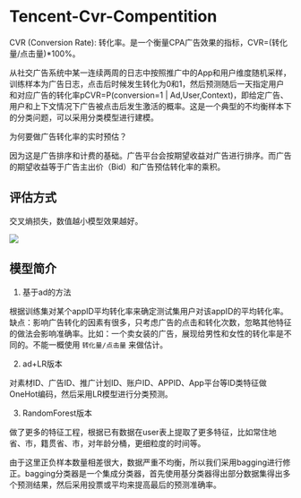 # Tencent-Cvr-Compentition

CVR (Conversion Rate): 转化率。是一个衡量CPA广告效果的指标，CVR=(转化量/点击量)*100%。

从社交广告系统中某一连续两周的日志中按照推广中的App和用户维度随机采样，训练样本为广告日志，点击后时候发生转化为0和1，然后预测随后一天指定用户和对应广告的转化率pCVR=P(conversion=1 | Ad,User,Context)，即给定广告、用户和上下文情况下广告被点击后发生激活的概率。这是一个典型的不均衡样本下的分类问题，可以采用分类模型进行建模。

为何要做广告转化率的实时预估？

因为这是广告排序和计费的基础。广告平台会按期望收益对广告进行排序。而广告的期望收益等于广告主出价（Bid）和广告预估转化率的乘积。

## 评估方式

交叉熵损失，数值越小模型效果越好。

![](http://qzonestyle.gtimg.cn/gdt/canvas/Starry/public/image/formula-1.png)

## 模型简介

1. 基于ad的方法

根据训练集对某个appID平均转化率来确定测试集用户对该appID的平均转化率。
缺点：影响广告转化的因素有很多，只考虑广告的点击和转化次数，忽略其他特征的做法会影响准确率。比如：一个卖女装的广告，展现给男性和女性的转化率是不同的。不能一概使用 `转化量/点击量` 来做估计。

2. ad+LR版本

对素材ID、广告ID、推广计划ID、账户ID、APPID、App平台等ID类特征做OneHot编码，然后采用LR模型进行分类预测。

3. RandomForest版本

做了更多的特征工程，根据已有数据在user表上提取了更多特征，比如常住地省、市，籍贯省、市，对年龄分桶，更细粒度的时间等。

由于这里正负样本数量相差很大，数据严重不均衡，所以我们采用bagging进行修正。bagging分类器是一个集成分类器，首先使用基分类器得出部分数据集得出多个预测结果，然后采用投票或平均来提高最后的预测准确率。